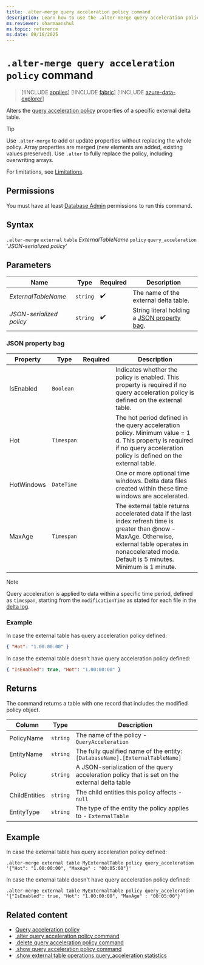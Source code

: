```yaml
---
title: .alter-merge query acceleration policy command
description: Learn how to use the .alter-merge query acceleration policy command to accelerate queries over external delta tables.
ms.reviewer: sharmaanshul
ms.topic: reference
ms.date: 09/16/2025
---
```


# `.alter-merge query acceleration policy` command

> [!INCLUDE [applies](../includes/applies-to-version/applies.md)] [!INCLUDE [fabric](../includes/applies-to-version/fabric.md)] [!INCLUDE [azure-data-explorer](../includes/applies-to-version/azure-data-explorer.md)]

Alters the [query acceleration policy](query-acceleration-policy.md) properties of a specific external delta table.

> [!TIP]
> Use `.alter-merge` to add or update properties without replacing the whole policy. Array properties are merged (new elements are added, existing values preserved).
> Use `.alter` to fully replace the policy, including overwriting arrays.

For limitations, see [Limitations](query-acceleration-policy.md#limitations).

## Permissions

You must have at least [Database Admin](../access-control/role-based-access-control.md) permissions to run this command.

## Syntax

`.alter-merge` `external` `table` _ExternalTableName_ `policy` `query_acceleration` '_JSON-serialized policy_'

## Parameters

| Name                     | Type     | Required           | Description                                                       |
| ------------------------ | -------- | ------------------ | ----------------------------------------------------------------- |
| _ExternalTableName_      | `string` | :heavy_check_mark: | The name of the external delta table.                             |
| _JSON-serialized policy_ | `string` | :heavy_check_mark: | String literal holding a [JSON property bag](#json-property-bag). |

### JSON property bag

| Property   | Type       | Required           | Description                                                                                                                                                                                                               |
| ---------- | ---------- | ------------------ | ------------------------------------------------------------------------------------------------------------------------------------------------------------------------------------------------------------------------- |
| IsEnabled  | `Boolean`  |                    | Indicates whether the policy is enabled. This property is required if no query acceleration policy is defined on the external table.                                                                                                                                                                                   |
| Hot        | `Timespan` |                    | The hot period defined in the query acceleration policy. Minimum value = 1 d. This property is required if no query acceleration policy is defined on the external table.                                                                                                                                             |
| HotWindows | `DateTime` |                    | One or more optional time windows. Delta data files created within these time windows are accelerated.                                                                                                                    |
| MaxAge     | `Timespan` |                    | The external table returns accelerated data if the last index refresh time is greater than @now - MaxAge. Otherwise, external table operates in nonaccelerated mode. Default is 5 minutes. Minimum is 1 minute. |

> [!NOTE]
> Query acceleration is applied to data within a specific time period, defined as `timespan`, starting from the `modificationTime` as stated for each file in the [delta log](https://github.com/delta-io/delta/blob/master/PROTOCOL.md#add-file-and-remove-file).

### Example

In case the external table has query acceleration policy defined:

```json
{ "Hot": "1.00:00:00" }
```

In case the external table doesn't have query acceleration policy defined:

```json
{ "IsEnabled": true, "Hot": "1.00:00:00" }
```


## Returns

The command returns a table with one record that includes the modified policy object.

| Column        | Type     | Description                                                                                   |
| ------------- | -------- | --------------------------------------------------------------------------------------------- |
| PolicyName    | `string` | The name of the policy - `QueryAcceleration`                                                  |
| EntityName    | `string` | The fully qualified name of the entity: `[DatabaseName].[ExternalTableName]`                  |
| Policy        | `string` | A JSON-serialization of the query acceleration policy that is set on the external delta table |
| ChildEntities | `string` | The child entities this policy affects - `null`                                               |
| EntityType    | `string` | The type of the entity the policy applies to - `ExternalTable`                                |

## Example

In case the external table has query acceleration policy defined:

```Kusto
.alter-merge external table MyExternalTable policy query_acceleration '{"Hot": "1.00:00:00", "MaxAge" : "00:05:00"}'
```

In case the external table doesn't have query acceleration policy defined:

```Kusto
.alter-merge external table MyExternalTable policy query_acceleration '{"IsEnabled": true, "Hot": "1.00:00:00", "MaxAge" : "00:05:00"}'
```

## Related content

- [Query acceleration policy](query-acceleration-policy.md)
- [.alter query acceleration policy command](alter-query-acceleration-policy-command.md)
- [.delete query acceleration policy command](delete-query-acceleration-policy-command.md)
- [.show query acceleration policy command](show-query-acceleration-policy-command.md)
- [.show external table operations query_acceleration statistics](show-external-table-operations-query-acceleration-statistics.md)
